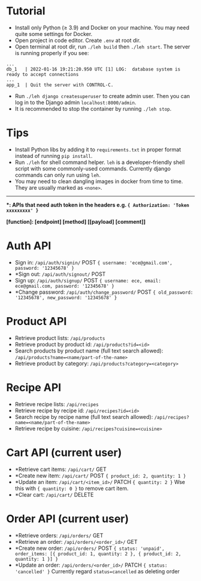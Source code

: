 # Tutorial

- Install only Python (≥ 3.9) and Docker on your machine. You may need quite some settings for Docker.
- Open project in code editor. Create `.env` at root dir.
- Open terminal at root dir, run `./leh build` then `./leh start`. The server is running properly if you see:
```
...
db_1   | 2022-01-16 19:21:20.950 UTC [1] LOG:  database system is ready to accept connections
...
app_1  | Quit the server with CONTROL-C.
```
- Run `./leh django createsuperuser` to create admin user. Then you can log in to the Django admin `localhost:8000/admin`.
- It is recommended to stop the container by running `./leh stop`.

# Tips

- Install Python libs by adding it to `requirements.txt` in proper format instead of running `pip install`.
- Run `./leh` for shell command helper. `leh` is a developer-friendly shell script with some commonly-used commands. Currently django commands can only run using `leh`.
- You may need to clean dangling images in docker from time to time. They are usually marked as `<none>`.

---

__*: APIs that need auth token in the headers e.g. `{ Authorization: 'Token xxxxxxxxx' }`__

__[function]: [endpoint] [method] [[payload] [comment]]__

# Auth API

- Sign in: `/api/auth/signin/` POST `{ username: 'ece@gmail.com', password: '12345678' }`
- *Sign out: `/api/auth/signout/` POST 
- Sign up: `/api/auth/signup/` POST `{ username: ece, email: ece@gmail.com, password: '12345678' }`
- *Change password: `/api/auth/change_password/` POST `{ old_password: '12345678', new_password: '12345678' }`

# Product API

- Retrieve product lists: `/api/products`
- Retrieve product by product id: `/api/products?id=<id>`
- Search products by product name (full text search allowed): `/api/products?name=<name/part-of-the-name>`
- Retrieve product by category: `/api/products?category=<category>`

# Recipe API

- Retrieve recipe lists: `/api/recipes`
- Retrieve recipe by recipe id: `/api/recipes?id=<id>`
- Search recipe by recipe name (full text search allowed): `/api/recipes?name=<name/part-of-the-name>`
- Retrieve recipe by cuisine: `/api/recipes?cuisine=<cuisine>`

# Cart API (current user)

- *Retrieve cart items: `/api/cart/` GET
- *Create new item: `/api/cart/` POST `{ product_id: 2, quantity: 1 }`
- *Update an item: `/api/cart/<item_id>/` PATCH `{ quantity: 2 }` Wse this with `{ quantity: 0 }` to remove cart item.
- *Clear cart: `/api/cart/` DELETE

# Order API (current user)

- *Retrieve orders: `/api/orders/` GET
- *Retrieve an order: `/api/orders/<order_id>/` GET
- *Create new order: `/api/orders/` POST `{ status: 'unpaid', order_items: [{ product_id: 1, quantity: 2 }, { product_id: 2, quantity: 1 }] }`
- *Update an order: `/api/orders/<order_id>/` PATCH `{ status: 'cancelled' }` Currently regard `status=cancelled` as deleting order